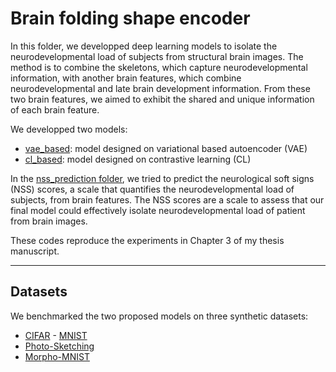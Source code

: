 # Brain folding shape encoder

In this folder, we developped deep learning models to isolate the neurodevelopmental load of subjects from structural brain images. The method is to combine the skeletons, which capture neurodevelopmental information, with another brain features, which combine neurodevelopmental and late brain development information. From these two brain features, we aimed to exhibit the shared and unique information of each brain feature.


We developped two models:
* [vae_based](./vae_based): model designed on variational based autoencoder (VAE)
* [cl_based](./cl_based): model designed on contrastive learning (CL)

In the [nss_prediction folder](./nss_prediction), we tried to predict the neurological soft signs (NSS) scores, a scale that quantifies the neurodevelopmental load of subjects, from brain features. The NSS scores are a scale to assess that our final model could effectively isolate neurodevelopmental load of patient from brain images.

These codes reproduce the experiments in Chapter 3 of my thesis manuscript.
___

## Datasets

We benchmarked the two proposed models on three synthetic datasets:
* [CIFAR](https://www.cs.toronto.edu/~kriz/cifar.html) - [MNIST](http://yann.lecun.com/exdb/mnist/)
* [Photo-Sketching](https://mtli.github.io/sketch/)
* [Morpho-MNIST](https://jmlr.org/papers/v20/19-033.html)
